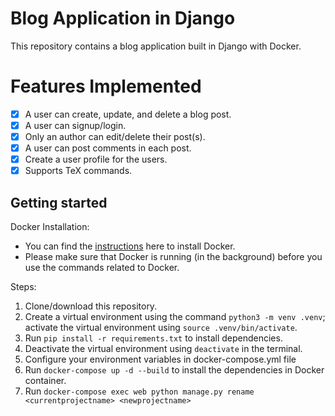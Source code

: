 # Blog Application in Django 
This repository contains a blog application built in Django with Docker. 

# Features Implemented 
- [x] A user can create, update, and delete a blog post.
- [x] A user can signup/login.
- [x] Only an author can edit/delete their post(s). 
- [x] A user can post comments in each post. 
- [x] Create a user profile for the users. 
- [x] Supports TeX commands. 

## Getting started 

Docker Installation: 
- You can find the [instructions](https://docs.docker.com/compose/install/) here to install Docker. 
- Please make sure that Docker is running (in the background) before you use the commands related to Docker. 

Steps: 
1. Clone/download this repository. 
2. Create a virtual environment using the command `python3 -m venv .venv`; activate the virtual environment using `source .venv/bin/activate`.
3. Run `pip install -r requirements.txt` to install dependencies. 
4. Deactivate the virtual environment using `deactivate` in the terminal. 
5. Configure your environment variables in docker-compose.yml file 
6. Run `docker-compose up -d --build` to install the dependencies in Docker container. 
7. Run `docker-compose exec web python manage.py rename <currentprojectname> <newprojectname>`


